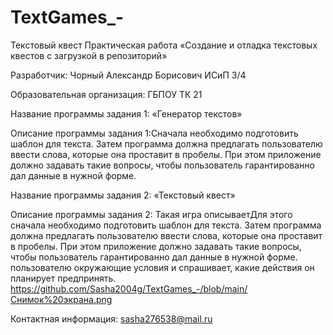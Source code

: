 # TextGames_-
Текстовый квест
Практическая работа «Создание и отладка текстовых квестов с загрузкой в репозиторий»

Разработчик: Чорный Александр Борисович ИСиП 3/4

Образовательная организация: ГБПОУ ТК 21

Название программы задания 1: «Генератор текстов»

Описание программы задания 1:Cначала необходимо подготовить шаблон для текста. Затем программа должна предлагать пользователю ввести слова, которые она проставит в пробелы. При этом приложение должно задавать такие вопросы, чтобы пользователь гарантированно дал данные в нужной форме.

Название программы задания 2: «Текстовый квест»

Описание программы задания 2: Такая игра описываетДля этого сначала необходимо подготовить шаблон для текста. Затем программа должна предлагать пользователю ввести слова, которые она проставит в пробелы. При этом приложение должно задавать такие вопросы, чтобы пользователь гарантированно дал данные в нужной форме. пользователю окружающие условия и спрашивает, какие действия он планирует предпринять. https://github.com/Sasha2004g/TextGames_-/blob/main/Снимок%20экрана.png

Контактная информация: sasha276538@mail.ru
